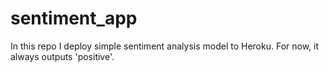 # sentiment_app
In this repo I deploy simple sentiment analysis model to Heroku. For now, it always outputs 'positive'.
